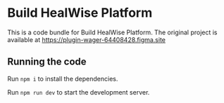 
  # Build HealWise Platform

  This is a code bundle for Build HealWise Platform. The original project is available at https://plugin-wager-64408428.figma.site
  ## Running the code

  Run `npm i` to install the dependencies.

  Run `npm run dev` to start the development server.
  
